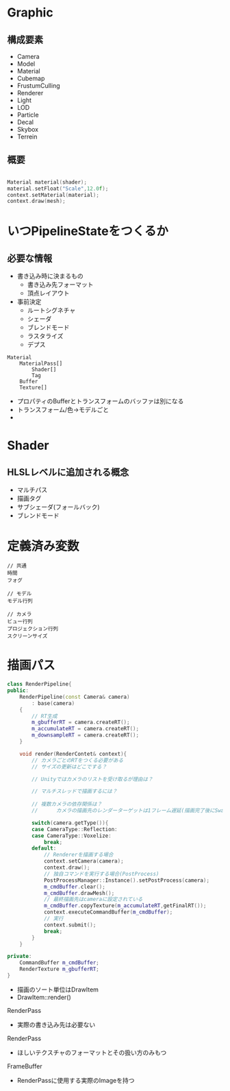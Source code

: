 ﻿Graphic
=========

構成要素
----------
* Camera
* Model
* Material
* Cubemap
* FrustumCulling
* Renderer
* Light
* LOD
* Particle
* Decal
* Skybox
* Terrein


概要
----


```c++

Material material(shader);
material.setFloat("Scale",12.0f);
context.setMaterial(material);
context.draw(mesh);

```

# いつPipelineStateをつくるか
## 必要な情報
* 書き込み時に決まるもの
    * 書き込み先フォーマット
	* 頂点レイアウト
* 事前決定
	* ルートシグネチャ
	* シェーダ
	* ブレンドモード
	* ラスタライズ
	* デプス


```
Material
	MaterialPass[]
		Shader[]
		Tag
	Buffer
	Texture[]
```
* プロパティのBufferとトランスフォームのバッファは別になる
* トランスフォーム/色→モデルごと
* 



# Shader
## HLSLレベルに追加される概念
* マルチパス
* 描画タグ
* サブシェーダ(フォールバック)
* ブレンドモード


# 定義済み変数
```
// 共通
時間
フォグ

// モデル
モデル行列

// カメラ
ビュー行列
プロジェクション行列
スクリーンサイズ
```

# 描画パス
```c++
class RenderPipeline{
public:
	RenderPipeline(const Camera& camera)
		: base(camera)
	{
		// RT生成
		m_gbufferRT = camera.createRT();
		m_accumulateRT = camera.createRT();
		m_downsampleRT = camera.createRT();		
	}

	void render(RenderContet& context){
		// カメラごとのRTをつくる必要がある
		// サイズの更新はどこでする？

		// Unityではカメラのリストを受け取るが理由は？

		// マルチスレッドで描画するには？
		
		// 複数カメラの依存関係は？
		//		カメラの描画先のレンダーターゲットは1フレーム遅延(描画完了後にSwap)

		switch(camera.getType()){
		case CameraType::Reflection:
		case CameraType::Voxelize:
			break;
		default:
			// Rendererを描画する場合
			context.setCamera(camera);
			context.draw();
			// 独自コマンドを実行する場合(PostProcess)
			PostProcessManager::Instance().setPostProcess(camera);
			m_cmdBuffer.clear();
			m_cmdBuffer.drawMesh();
			// 最終描画先はcameraに設定されている
			m_cmdBuffer.copyTexture(m_accumulateRT,getFinalRT());
			context.executeCommandBuffer(m_cmdBuffer);
			// 実行
			context.submit();
			break;
		}
	}

private:
	CommandBuffer m_cmdBuffer;
	RenderTexture m_gbufferRT;
}


```
* 描画のソート単位はDrawItem
* DrawItem::render()



RenderPass
* 実際の書き込み先は必要ない


RenderPass
* ほしいテクスチャのフォーマットとその扱い方のみもつ

FrameBuffer
* RenderPassに使用する実際のImageを持つ
